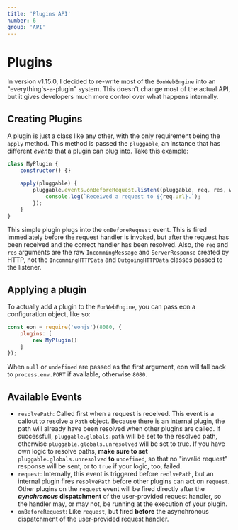 ```yaml
---
title: 'Plugins API'
number: 6
group: 'API'
---
```


# Plugins
In version v1.15.0, I decided to re-write most of the `EonWebEngine` into an "everything's-a-plugin" system. This doesn't change most of the actual API, but it gives developers much more control over what happens internally.

## Creating Plugins
A plugin is just a class like any other, with the only requirement being the `apply` method. This method is passed the `pluggable`, an instance that has different *events* that a plugin can plug into. Take this example:
```js
class MyPlugin {
    constructor() {}

    apply(pluggable) {
        pluggable.events.onBeforeRequest.listen((pluggable, req, res, webEngine) => {
            console.log(`Received a request to ${req.url}.`);
        });
    }
}
```
This simple plugin plugs into the `onBeforeRequest` event. This is fired immediately before the request handler is invoked, but after the request has been received and the correct handler has been resolved. Also, the `req` and `res` arguments are the raw `IncommingMessage` and `ServerResponse` created by HTTP, not the `IncommingHTTPData` and `OutgoingHTTPData` classes passed to the listener.

## Applying a plugin
To actually add a plugin to the `EonWebEngine`, you can pass eon a configuration object, like so:
```js
const eon = require('eonjs')(8080, {
    plugins: [
        new MyPlugin()
    ]
});
```
When `null` or `undefined` are passed as the first argument, eon will fall back to `process.env.PORT` if available, otherwise `8080`.

## Available Events
- `resolvePath`: Called first when a request is received. This event is a callout to resolve a `Path` object. Because there is an internal plugin, the path will already have been resolved when other plugins are called. If successfull, `pluggable.globals.path` will be set to the resolved path, otherwise `pluggable.globals.unresolved` will be set to true. If you have own logic to resolve paths, **make sure to set** `pluggable.globals.unresolved` **to** `undefined`, so that no "invalid request" response will be sent, or to `true` if your logic, too, failed.
- `request`: Internally, this event is triggered before `reolvePath`, but an internal plugin fires `resolvePath` before other plugins can act on `request`. Other plugins on the `request` event will be fired directly after the **_aynchronous_ dispatchment** of the user-provided request handler, so the handler may, or may not, be running at the execution of your plugin.
- `onBeforeRequest`: Like `request`, but fired **before** the asynchronous dispatchment of the user-provided request handler.